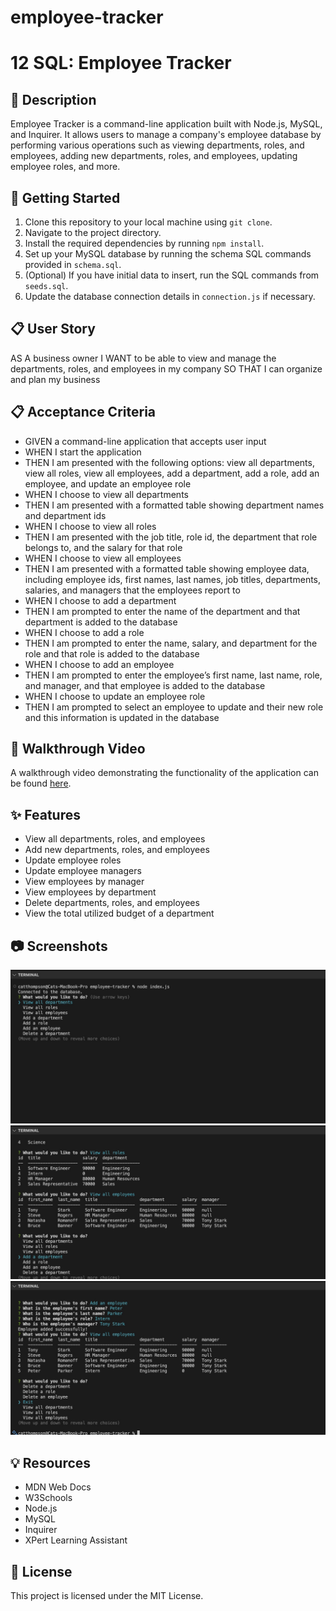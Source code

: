 # employee-tracker

# 12 SQL: Employee Tracker

## 📝 Description

Employee Tracker is a command-line application built with Node.js, MySQL, and Inquirer. It allows users to manage a company's employee database by performing various operations such as viewing departments, roles, and employees, adding new departments, roles, and employees, updating employee roles, and more.

## 🚀 Getting Started

1. Clone this repository to your local machine using `git clone`.
2. Navigate to the project directory.
3. Install the required dependencies by running `npm install`.
4. Set up your MySQL database by running the schema SQL commands provided in `schema.sql`.
5. (Optional) If you have initial data to insert, run the SQL commands from `seeds.sql`.
6. Update the database connection details in `connection.js` if necessary.

## 📋 User Story

AS A business owner
I WANT to be able to view and manage the departments, roles, and employees in my company
SO THAT I can organize and plan my business

## 📋 Acceptance Criteria

- GIVEN a command-line application that accepts user input
- WHEN I start the application
- THEN I am presented with the following options: view all departments, view all roles, view all employees, add a department, add a role, add an employee, and update an employee role
- WHEN I choose to view all departments
- THEN I am presented with a formatted table showing department names and department ids
- WHEN I choose to view all roles
- THEN I am presented with the job title, role id, the department that role belongs to, and the salary for that role
- WHEN I choose to view all employees
- THEN I am presented with a formatted table showing employee data, including employee ids, first names, last names, job titles, departments, salaries, and managers that the employees report to
- WHEN I choose to add a department
- THEN I am prompted to enter the name of the department and that department is added to the database
- WHEN I choose to add a role
- THEN I am prompted to enter the name, salary, and department for the role and that role is added to the database
- WHEN I choose to add an employee
- THEN I am prompted to enter the employee’s first name, last name, role, and manager, and that employee is added to the database
- WHEN I choose to update an employee role
- THEN I am prompted to select an employee to update and their new role and this information is updated in the database

## 🎥 Walkthrough Video

A walkthrough video demonstrating the functionality of the application can be found [here](https://vimeo.com/919393285?share=copy).

## ✨ Features

- View all departments, roles, and employees
- Add new departments, roles, and employees
- Update employee roles
- Update employee managers
- View employees by manager
- View employees by department
- Delete departments, roles, and employees
- View the total utilized budget of a department

## 📷 Screenshots

![Screen Shot 1](assets/screenshot1.JPG)
![Screen Shot 2](assets/screenshot2.JPG)
![Screen Shot 3](assets/screenshot3.JPG)

## 💡 Resources

- MDN Web Docs
- W3Schools
- Node.js
- MySQL
- Inquirer
- XPert Learning Assistant

## 📝 License

This project is licensed under the MIT License.
